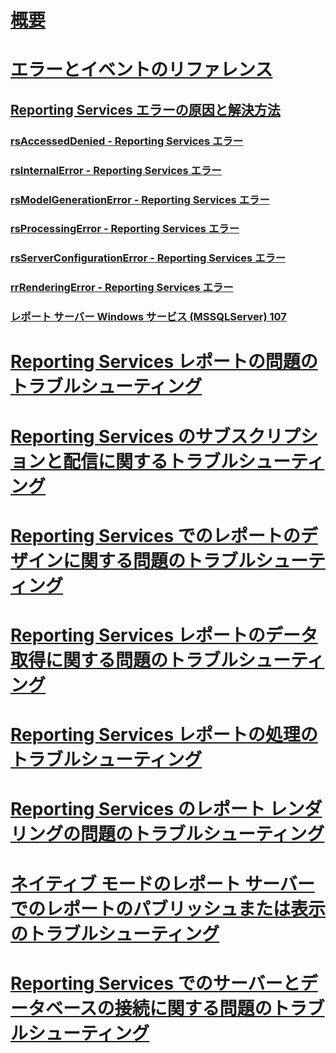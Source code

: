 # [概要](troubleshoot-reporting-services.md)  
# [エラーとイベントのリファレンス](errors-and-events-reference-reporting-services.md)  
## [Reporting Services エラーの原因と解決方法](cause-and-resolution-of-reporting-services-errors.md)  
### [rsAccessedDenied - Reporting Services エラー](rsaccesseddenied-reporting-services-error.md)  
### [rsInternalError - Reporting Services エラー](rsinternalerror-reporting-services-error.md)  
### [rsModelGenerationError - Reporting Services エラー](rsmodelgenerationerror-reporting-services-error.md)  
### [rsProcessingError - Reporting Services エラー](rsprocessingerror-reporting-services-error.md)  
### [rsServerConfigurationError - Reporting Services エラー](rsserverconfigurationerror-reporting-services-error.md)  
### [rrRenderingError - Reporting Services エラー](rrrenderingerror-reporting-services-error.md)  
### [レポート サーバー Windows サービス (MSSQLServer) 107](report-server-windows-service-mssqlserver-107.md)  
# [Reporting Services レポートの問題のトラブルシューティング](troubleshoot-reporting-services-report-issues.md)  
# [Reporting Services のサブスクリプションと配信に関するトラブルシューティング](troubleshoot-reporting-services-subscriptions-and-delivery.md)  
# [Reporting Services でのレポートのデザインに関する問題のトラブルシューティング](troubleshoot-report-design-issues-with-reporting-services.md)  
# [Reporting Services レポートのデータ取得に関する問題のトラブルシューティング](troubleshoot-data-retrieval-issues-with-reporting-services-reports.md)  
# [Reporting Services レポートの処理のトラブルシューティング](troubleshoot-processing-of-reporting-services-reports.md)  
# [Reporting Services のレポート レンダリングの問題のトラブルシューティング](troubleshoot-reporting-services-report-rendering-issues.md)  
# [ネイティブ モードのレポート サーバーでのレポートのパブリッシュまたは表示のトラブルシューティング](troubleshoot-publishing-or-viewing-a-report-on-a-native-mode-report-server.md)  
# [Reporting Services でのサーバーとデータベースの接続に関する問題のトラブルシューティング](troubleshoot-server-and-database-connection-problems-with-reporting-services.md)  
